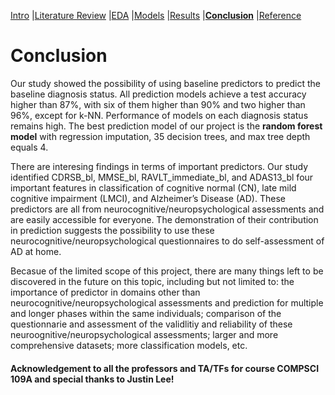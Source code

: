 [Intro](https://mal5482.github.io/ADNI-Alzheimer-Project/index)   |[Literature Review](https://mal5482.github.io/ADNI-Alzheimer-Project/Review)   |[EDA](https://mal5482.github.io/ADNI-Alzheimer-Project/EDA)   |[Models](https://mal5482.github.io/ADNI-Alzheimer-Project/Models)   |[Results](https://mal5482.github.io/ADNI-Alzheimer-Project/Summary)   |[**Conclusion**](https://mal5482.github.io/ADNI-Alzheimer-Project/Conclusion)   |[Reference](https://mal5482.github.io/ADNI-Alzheimer-Project/Reference)

# Conclusion

Our study showed the possibility of using baseline predictors to predict the baseline diagnosis status. All prediction models achieve a test accuracy higher than 87%, with six of them higher than 90% and two higher than 96%, except for k-NN. Performance of models on each diagnosis status remains high. The best prediction model of our project is the **random forest model** with regression imputation, 35 decision trees, and max tree depth equals 4.

There are interesing findings in terms of important predictors. Our study identified CDRSB_bl, MMSE_bl, RAVLT_immediate_bl, and ADAS13_bl four important features in classification of cognitive normal (CN), late mild cognitive impairment (LMCI), and Alzheimer’s Disease (AD). These predictors are all from neurocognitive/neuropsychological assessments and are easily accessible for everyone. The demonstration of their contribution in prediction suggests the possibility to use these neurocognitive/neuropsychological questionnaires to do self-assessment of AD at home.

Becasue of the limited scope of this project, there are many things left to be discovered in the future on this topic, including but not limited to: the importance of predictor in domains other than neurocognitive/neuropsychological assessments and prediction for multiple and longer phases within the same individuals; comparison of the questionnarie and assessment of the validlitiy and reliability of these neuroognitive/neuropsychological assessments; larger and more comprehensive datasets; more classification models, etc.




#### Acknowledgement to all the professors and TA/TFs for course COMPSCI 109A and special thanks to Justin Lee!

